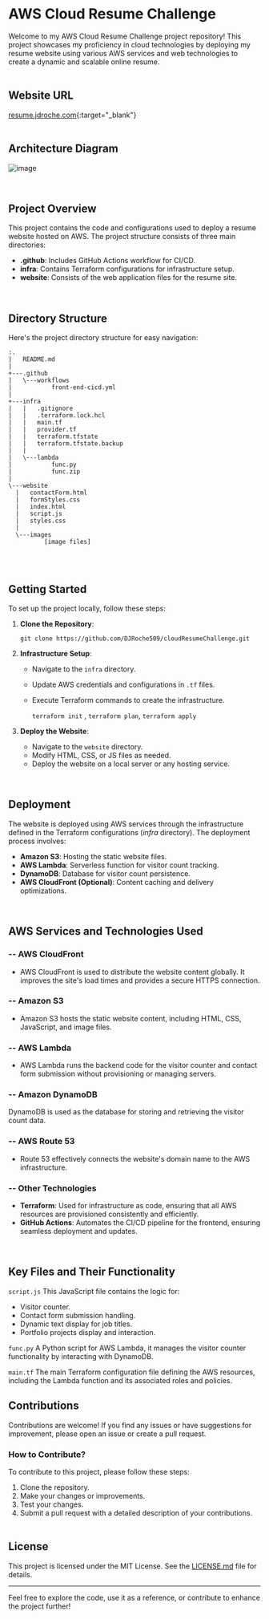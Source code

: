# AWS Cloud Resume Challenge 
Welcome to my AWS Cloud Resume Challenge project repository! This project showcases my proficiency in cloud technologies by deploying my resume website using various AWS services and web technologies to create a dynamic and scalable online resume.
<br/><br/> 

## Website URL
[resume.jdroche.com](https://resume.jdroche.com){:target="_blank"}
<br/><br/> 

## Architecture Diagram
![image](https://github.com/DJRoche509/aws-cloud-resume/assets/100164051/51ec54f7-c5d8-4e3f-bed4-5c9c3f170e85)



<br/> 

## Project Overview
This project contains the code and configurations used to deploy a resume website hosted on AWS. The project structure consists of three main directories:

- **.github**: Includes GitHub Actions workflow for CI/CD.
- **infra**: Contains Terraform configurations for infrastructure setup.
- **website**: Consists of the web application files for the resume site.

<br/>

## Directory Structure
Here's the project directory structure for easy navigation:
  ```
:.
|   README.md
|
+---.github
|   \---workflows
|           front-end-cicd.yml
|
+---infra
|   |   .gitignore
|   |   .terraform.lock.hcl
|   |   main.tf
|   |   provider.tf
|   |   terraform.tfstate
|   |   terraform.tfstate.backup
|   |
|   \---lambda
|           func.py
|           func.zip
|
\---website
    |   contactForm.html
    |   formStyles.css
    |   index.html
    |   script.js
    |   styles.css
    |
    \---images
            [image files]
    
  ```
<br/>

## Getting Started

To set up the project locally, follow these steps:

1. **Clone the Repository**:
    ```
    git clone https://github.com/DJRoche509/cloudResumeChallenge.git
    ```

2. **Infrastructure Setup**:
   - Navigate to the `infra` directory.
   - Update AWS credentials and configurations in `.tf` files.
   - Execute Terraform commands to create the infrastructure.

     `terraform init` , `terraform plan`, `terraform apply`

3. **Deploy the Website**:
   - Navigate to the `website` directory.
   - Modify HTML, CSS, or JS files as needed.
   - Deploy the website on a local server or any hosting service.
<br/>

## Deployment

The website is deployed using AWS services through the infrastructure defined in the Terraform configurations (*infra* directory). The deployment process involves:
- **Amazon S3**: Hosting the static website files.
- **AWS Lambda**: Serverless function for visitor count tracking.
- **DynamoDB**: Database for visitor count persistence.
- **AWS CloudFront (Optional)**: Content caching and delivery optimizations.
<br/>

## AWS Services and Technologies Used
### -- AWS CloudFront
  - AWS CloudFront is used to distribute the website content globally. It improves the site's load times and provides a secure HTTPS connection.

### -- Amazon S3
  - Amazon S3 hosts the static website content, including HTML, CSS, JavaScript, and image files.

### -- AWS Lambda
  - AWS Lambda runs the backend code for the visitor counter and contact form submission without provisioning or managing servers.

### -- Amazon DynamoDB
DynamoDB is used as the database for storing and retrieving the visitor count data.

### -- AWS Route 53
  - Route 53 effectively connects the website's domain name to the AWS infrastructure.

### -- Other Technologies
  - **Terraform**: Used for infrastructure as code, ensuring that all AWS resources are provisioned consistently and efficiently.
  - **GitHub Actions**: Automates the CI/CD pipeline for the frontend, ensuring seamless deployment and updates.
<br/>

## Key Files and Their Functionality
`script.js`
  This JavaScript file contains the logic for:

  - Visitor counter.
  - Contact form submission handling.
  - Dynamic text display for job titles.
  - Portfolio projects display and interaction.
    
`func.py`
A Python script for AWS Lambda, it manages the visitor counter functionality by interacting with DynamoDB.

`main.tf`
The main Terraform configuration file defining the AWS resources, including the Lambda function and its associated roles and policies.
<br/>

## Contributions
Contributions are welcome! If you find any issues or have suggestions for improvement, please open an issue or create a pull request.

### How to Contribute?
To contribute to this project, please follow these steps:

1. Clone the repository.
2. Make your changes or improvements.
3. Test your changes.
4. Submit a pull request with a detailed description of your contributions.
<br/><br/>

## License
This project is licensed under the MIT License. See the [LICENSE.md](LICENSE.md) file for details.

---

Feel free to explore the code, use it as a reference, or contribute to enhance the project further!
